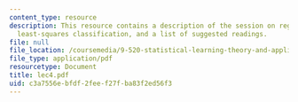 ```yaml
---
content_type: resource
description: This resource contains a description of the session on regression and
  least-squares classification, and a list of suggested readings.
file: null
file_location: /coursemedia/9-520-statistical-learning-theory-and-applications-spring-2006/c3a7556ebfdf2feef27fba83f2ed56f3_lec4.pdf
file_type: application/pdf
resourcetype: Document
title: lec4.pdf
uid: c3a7556e-bfdf-2fee-f27f-ba83f2ed56f3
---
```

